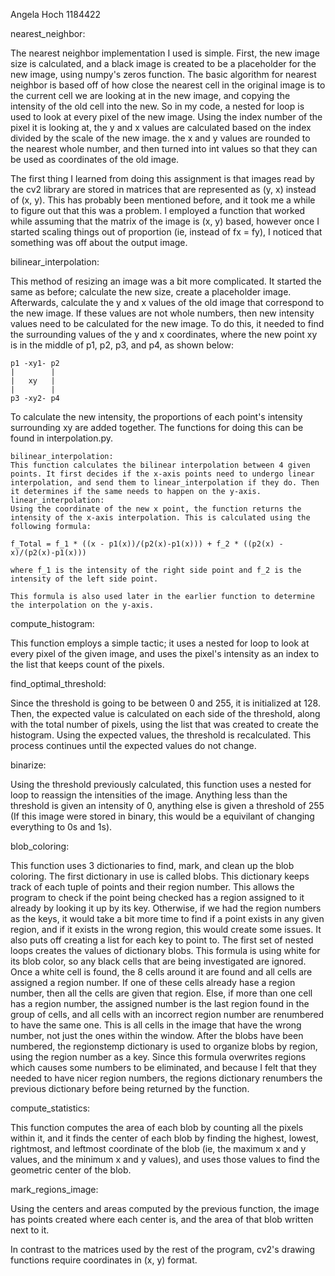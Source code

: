 Angela Hoch
1184422

nearest_neighbor:

The nearest neighbor implementation I used is simple. First, the new image size is calculated, and a black image is created to be a placeholder for the new image, using numpy's zeros function. The basic algorithm for nearest neighbor is based off of how close the nearest cell in the original image is to the current cell we are looking at in the new image, and copying the intensity of the old cell into the new. So in my code, a nested for loop is used to look at every pixel of the new image. Using the index number of the pixel it is looking at, the y and x values are calculated based on the index divided by the scale of the new image. the x and y values are rounded to the nearest whole number, and then turned into int values so that they can be used as coordinates of the old image.

The first thing I learned from doing this assignment is that images read by the cv2 library are stored in matrices that are represented as (y, x) instead of (x, y). This has probably been mentioned before, and it took me a while to figure out that this was a problem. I employed a function that worked while assuming that the matrix of the image is (x, y) based, however once I started scaling things out of proportion (ie, instead of fx = fy), I noticed that something was off about the output image.

bilinear_interpolation:

This method of resizing an image was a bit more complicated. It started the same as before; calculate the new size, create a placeholder image. Afterwards, calculate the y and x values of the old image that correspond to the new image. If these values are not whole numbers, then new intensity values need to be calculated for the new image. To do this, it needed to find the surrounding values of the y and x coordinates, where the new point xy is in the middle of p1, p2, p3, and p4, as shown below:

    p1 -xy1- p2
    |        |
    |   xy   |
    |        |
    p3 -xy2- p4

To calculate the new intensity, the proportions of each point's intensity surrounding xy are added together. The functions for doing this can be found in interpolation.py. 

	bilinear_interpolation:
	This function calculates the bilinear interpolation between 4 given points. It first decides if the x-axis points need to undergo linear interpolation, and send them to linear_interpolation if they do. Then it determines if the same needs to happen on the y-axis. 
	linear_interpolation:
	Using the coordinate of the new x point, the function returns the intensity of the x-axis interpolation. This is calculated using the following formula:
	
	f_Total = f_1 * ((x - p1(x))/(p2(x)-p1(x))) + f_2 * ((p2(x) - x)/(p2(x)-p1(x)))
	
	where f_1 is the intensity of the right side point and f_2 is the intensity of the left side point.
	
	This formula is also used later in the earlier function to determine the interpolation on the y-axis.
	
compute_histogram:

This function employs a simple tactic; it uses a nested for loop to look at every pixel of the given image, and uses the pixel's intensity as an index to the list that keeps count of the pixels.

find_optimal_threshold:

Since the threshold is going to be between 0 and 255, it is initialized at 128. Then, the expected value is calculated on each side of the threshold, along with the total number of pixels, using the list that was created to create the histogram. Using the expected values, the threshold is recalculated. This process continues until the expected values do not change.

binarize:

Using the threshold previously calculated, this function uses a nested for loop to reassign the intensities of the image. Anything less than the threshold is given an intensity of 0, anything else is given a threshold of 255 (If this image were stored in binary, this would be a equivilant of changing everything to 0s and 1s).

blob_coloring:

This function uses 3 dictionaries to find, mark, and clean up the blob coloring. The first dictionary in use is called blobs. This dictionary keeps track of each tuple of points and their region number. This allows the program to check if the point being checked has a region assigned to it already by looking it up by its key. Otherwise, if we had the region numbers as the keys, it would take a bit more time to find if a point exists in any given region, and if it exists in the wrong region, this would create some issues. It also puts off creating a list for each key to point to. The first set of nested loops creates the values of dictionary blobs. This formula is using white for its blob color, so any black cells that are being investigated are ignored. Once a white cell is found, the 8 cells around it are found and all cells are assigned a region number. If one of these cells already hase a region number, then all the cells are given that region. Else, if more than one cell has a region number, the assigned number is the last region found in the group of cells, and all cells with an incorrect region number are renumbered to have the same one. This is all cells in the image that have the wrong number, not just the ones within the window. After the blobs have been numbered, the regionstemp dictionary is used to organize blobs by region, using the region number as a key. Since this formula overwrites regions which causes some numbers to be eliminated, and because I felt that they needed to have nicer region numbers, the regions dictionary renumbers the previous dictionary before being returned by the function.

compute_statistics:

This function computes the area of each blob by counting all the pixels within it, and it finds the center of each blob by finding the highest, lowest, rightmost, and leftmost coordinate of the blob (ie, the maximum x and y values, and the minimum x and y values), and uses those values to find the geometric center of the blob.

mark_regions_image:

Using the centers and areas computed by the previous function, the image has points created where each center is, and the area of that blob written next to it. 

In contrast to the matrices used by the rest of the program, cv2's drawing functions require coordinates in (x, y) format. 